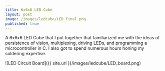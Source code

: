 ```yaml
---
title: 6x6x6 LED Cube
layout: post
image: /images/ledcube/LED_final.png
published: true
---
```


A 6x6x6 LED Cube that I put together that familiarized me with the ideas of persistence of vision, multiplexing, driving LEDs, and programming a microcontroller in C. I also got to spend numerous hours honing my soldering expertise.

<!-- more -->

![LED Circuit Board]({{ site.url }}/images/ledcube/LED_board.png)
